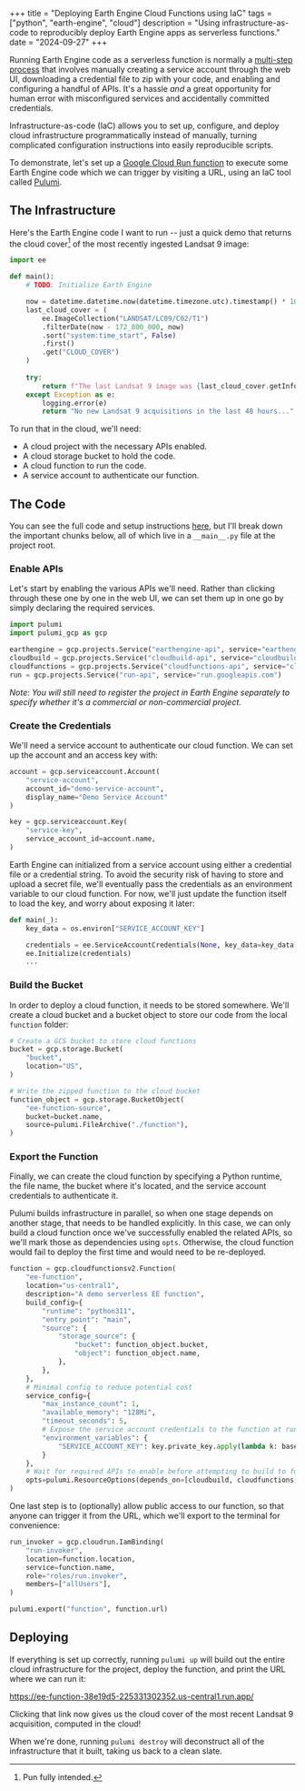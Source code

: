 +++
title = "Deploying Earth Engine Cloud Functions using IaC"
tags = ["python", "earth-engine", "cloud"]
description = "Using infrastructure-as-code to reproducibly deploy Earth Engine apps as serverless functions."
date = "2024-09-27"
+++

Running Earth Engine code as a serverless function is normally a [multi-step process](https://github.com/google/earthengine-api/blob/master/demos/cloud-functions/README.md#cloud-function-endpoint) that involves manually creating a service account through the web UI, downloading a credential file to zip with your code, and enabling and configuring a handful of APIs. It's a hassle *and* a great opportunity for human error with misconfigured services and accidentally committed credentials.

Infrastructure-as-code (IaC) allows you to set up, configure, and deploy cloud infrastructure programmatically instead of manually, turning complicated configuration instructions into easily reproducible scripts. 

To demonstrate, let's set up a [Google Cloud Run function](https://cloud.google.com/functions) to execute some Earth Engine code which we can trigger by visiting a URL, using an IaC tool called [Pulumi](https://www.pulumi.com/).

## The Infrastructure

Here's the Earth Engine code I want to run -- just a quick demo that returns the cloud cover[^pun] of the most recently ingested Landsat 9 image:

```python
import ee

def main():
    # TODO: Initialize Earth Engine

    now = datetime.datetime.now(datetime.timezone.utc).timestamp() * 1000    
    last_cloud_cover = (
        ee.ImageCollection("LANDSAT/LC09/C02/T1")
        .filterDate(now - 172_800_000, now)
        .sort("system:time_start", False)
        .first()
        .get("CLOUD_COVER")
    )
    
    try:
        return f"The last Landsat 9 image was {last_cloud_cover.getInfo():.2f}% cloudy."
    except Exception as e:
        logging.error(e)
        return "No new Landsat 9 acquisitions in the last 48 hours..."
```

To run that in the cloud, we'll need:
- A cloud project with the necessary APIs enabled.
- A cloud storage bucket to hold the code.
- A cloud function to run the code.
- A service account to authenticate our function.

## The Code

You can see the full code and setup instructions [here](https://github.com/aazuspan/ee-serverless-demo), but I'll break down the important chunks below, all of which live in a `__main__.py` file at the project root.

### Enable APIs

Let's start by enabling the various APIs we'll need. Rather than clicking through these one by one in the web UI, we can set them up in one go by simply declaring the required services.

```python
import pulumi
import pulumi_gcp as gcp

earthengine = gcp.projects.Service("earthengine-api", service="earthengine.googleapis.com")
cloudbuild = gcp.projects.Service("cloudbuild-api", service="cloudbuild.googleapis.com")
cloudfunctions = gcp.projects.Service("cloudfunctions-api", service="cloudfunctions.googleapis.com")
run = gcp.projects.Service("run-api", service="run.googleapis.com")
```

*Note: You will still need to register the project in Earth Engine separately to specify whether it's a commercial or non-commercial project.*

### Create the Credentials

We'll need a service account to authenticate our cloud function. We can set up the account and an access key with:

```python
account = gcp.serviceaccount.Account(
    "service-account",
    account_id="demo-service-account",
    display_name="Demo Service Account"
)

key = gcp.serviceaccount.Key(
    "service-key",
    service_account_id=account.name,
)
```

Earth Engine can initialized from a service account using either a credential file or a credential string. To avoid the security risk of having to store and upload a secret file, we'll eventually pass the credentials as an environment variable to our cloud function. For now, we'll just update the function itself to load the key, and worry about exposing it later:

```python
def main(_):
    key_data = os.environ["SERVICE_ACCOUNT_KEY"]

    credentials = ee.ServiceAccountCredentials(None, key_data=key_data)
    ee.Initialize(credentials)
    ...
```

### Build the Bucket

In order to deploy a cloud function, it needs to be stored somewhere. We'll create a cloud bucket and a bucket object to store our code from the local `function` folder:

```python
# Create a GCS bucket to store cloud functions
bucket = gcp.storage.Bucket(
    "bucket",
    location="US",
)

# Write the zipped function to the cloud bucket
function_object = gcp.storage.BucketObject(
    "ee-function-source",
    bucket=bucket.name,
    source=pulumi.FileArchive("./function"),
)
```

### Export the Function

Finally, we can create the cloud function by specifying a Python runtime, the file name, the bucket where it's located, and the service account credentials to authenticate it. 

Pulumi builds infrastructure in parallel, so when one stage depends on another stage, that needs to be handled explicitly. In this case, we can only build a cloud function once we've successfully enabled the related APIs, so we'll mark those as dependencies using `opts`. Otherwise, the cloud function would fail to deploy the first time and would need to be re-deployed.

```python
function = gcp.cloudfunctionsv2.Function(
    "ee-function",
    location="us-central1",
    description="A demo serverless EE function",
    build_config={
        "runtime": "python311",
        "entry_point": "main",
        "source": {
            "storage_source": {
                "bucket": function_object.bucket,
                "object": function_object.name,
            },
        },
    },
    # Minimal config to reduce potential cost
    service_config={
        "max_instance_count": 1,
        "available_memory": "128Mi",
        "timeout_seconds": 5,
        # Expose the service account credentials to the function at runtime
        "environment_variables": {
            "SERVICE_ACCOUNT_KEY": key.private_key.apply(lambda k: base64.b64decode(k).decode()),
        }
    },
    # Wait for required APIs to enable before attempting to build to function
    opts=pulumi.ResourceOptions(depends_on=[cloudbuild, cloudfunctions, run]),
)
```

One last step is to (optionally) allow public access to our function, so that anyone can trigger it from the URL, which we'll export to the terminal for convenience:

```python
run_invoker = gcp.cloudrun.IamBinding(
    "run-invoker",
    location=function.location,
    service=function.name,
    role="roles/run.invoker",
    members=["allUsers"],
)

pulumi.export("function", function.url)
```

## Deploying

If everything is set up correctly, running `pulumi up` will build out the entire cloud infrastructure for the project, deploy the function, and print the URL where we can run it:

https://ee-function-38e19d5-225331302352.us-central1.run.app/

Clicking that link now gives us the cloud cover of the most recent Landsat 9 acquisition, computed in the cloud! 

When we're done, running `pulumi destroy` will deconstruct all of the infrastructure that it built, taking us back to a clean slate.

[^pun]: Pun fully intended.